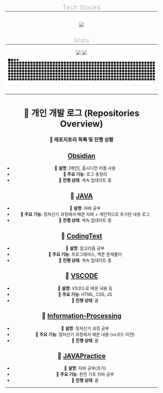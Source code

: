<div align= "center">
    <div align= "center">
    <h2 style="border-bottom: 1px solid #21262d; color: #c9d1d9;"> Tech Stacks </h2> <br> 
    <div style="margin: 0 auto; text-align: center;" align= "center"> <img src="https://img.shields.io/badge/Java-007396?style=flat-square&logo=Java&logoColor=white">
          </div>
    </div>
    <div align= "center"> 
    <h2 style="border-bottom: 1px solid #21262d; color: #c9d1d9;"> Stats </h2> <div align= "center"> <img src="https://github-readme-stats.vercel.app/api?username=HTH-0&bg_color=180,000000,00000000&title_color=ffffff&text_color=ffffff"
         /> <img src="https://github-readme-stats.vercel.app/api/top-langs/?username=HTH-0&layout=compact&bg_color=180,000000,00000000&title_color=ffffff&text_color=ffffff"
           /> </div> 
    </div>

<img src="https://github.com/HTH-0/HTH-0/blob/output/github-contribution-grid-snake.svg"/>

---

# 📖 **개인 개발 로그 (Repositories Overview)**

### 📂 **레포지토리 목록 및 진행 상황**

##  **[Obsidian](https://github.com/HTH-0/Obsidian.git)**
- 🔹 **설명**: [메인], 옵시디언 어플 사용
- 🚀 **주요 기능**: 로그 총정리
- 📅 **진행 상태**: 계속 업데이트 중

## 📂 **[JAVA](https://github.com/HTH-0/JAVA.git)**
- 🔹 **설명**: 자바 공부
- 🚀 **주요 기능**: 정처산기 과정에서 배운 자바 + 개인적으로 추가된 내용 로그
- 📅 **진행 상태**: 계속 업데이트 중

## 📁 **[CodingTest](https://github.com/HTH-0/CodingTest.git)**
- 🔹 **설명**: 알고리즘 공부
- 🚀 **주요 기능**: 프로그래머스, 백준 문제풀이
- 📅 **진행 상태**: 계속 업데이트 중

## 📁 **[VSCODE](https://github.com/HTH-0/VSCODE.git)**
- 🔹 **설명**: VS코드로 배운 내용 등
- 🚀 **주요 기능**: HTML, CSS, JS
- 📅 **진행 상태**: 끝

## 📁 **[Information-Processing](https://github.com/HTH-0/Information-Processing.git)**
- 🔹 **설명**: 정처산기 과정 공부
- 🚀 **주요 기능**: 정처산기 과정에서 배운 내용 (vs코드 이전)
- 📅 **진행 상태**: 끝

## 📁 **[JAVAPractice](https://github.com/HTH-0/JAVAPractice.git)**
- 🔹 **설명**: 자바 공부(초기)
- 🚀 **주요 기능**: 완전 기초 자바 공부
- 📅 **진행 상태**: 끝

 
---

